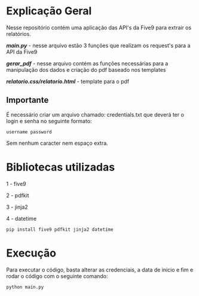 # Explicação Geral
Nesse repositório contém uma aplicação das API's da Five9 para extrair os relatórios.

***main.py*** - nesse arquivo estão 3 funções que realizam os request's para a API da Five9

***gerar_pdf*** - nesse arquivo contém as funções necessárias para a manipulação dos dados e criação do pdf baseado nos templates

***relatorio.css/relatorio.html*** - template para o pdf

## Importante
É necessário criar um arquivo chamado: credentials.txt que deverá ter o login e senha no seguinte formato:
```
username password
```
Sem nenhum caracter nem espaço extra.
# Bibliotecas utilizadas

1 - five9

2 - pdfkit

3 - jinja2

4 - datetime

```
pip install five9 pdfkit jinja2 datetime
```
# Execução
Para executar o código, basta alterar as credenciais, a data de início e fim e rodar o código com o seguinte comando:
```
python main.py
```
